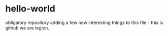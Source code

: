 # hello-world
obligatory repository 
adding a few new interesting things to this file - this is github we are legion. 
